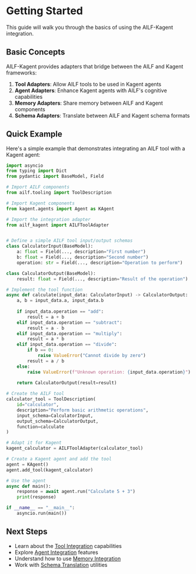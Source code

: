 # Getting Started

This guide will walk you through the basics of using the AILF-Kagent integration.

## Basic Concepts

AILF-Kagent provides adapters that bridge between the AILF and Kagent frameworks:

1. **Tool Adapters**: Allow AILF tools to be used in Kagent agents
2. **Agent Adapters**: Enhance Kagent agents with AILF's cognitive capabilities
3. **Memory Adapters**: Share memory between AILF and Kagent components
4. **Schema Adapters**: Translate between AILF and Kagent schema formats

## Quick Example

Here's a simple example that demonstrates integrating an AILF tool with a Kagent agent:

```python
import asyncio
from typing import Dict
from pydantic import BaseModel, Field

# Import AILF components
from ailf.tooling import ToolDescription

# Import Kagent components
from kagent.agents import Agent as KAgent

# Import the integration adapter
from ailf_kagent import AILFToolAdapter


# Define a simple AILF tool input/output schemas
class CalculatorInput(BaseModel):
    a: float = Field(..., description="First number")
    b: float = Field(..., description="Second number")
    operation: str = Field(..., description="Operation to perform")

class CalculatorOutput(BaseModel):
    result: float = Field(..., description="Result of the operation")

# Implement the tool function
async def calculate(input_data: CalculatorInput) -> CalculatorOutput:
    a, b = input_data.a, input_data.b
    
    if input_data.operation == "add":
        result = a + b
    elif input_data.operation == "subtract":
        result = a - b
    elif input_data.operation == "multiply":
        result = a * b
    elif input_data.operation == "divide":
        if b == 0:
            raise ValueError("Cannot divide by zero")
        result = a / b
    else:
        raise ValueError(f"Unknown operation: {input_data.operation}")
        
    return CalculatorOutput(result=result)

# Create the AILF tool
calculator_tool = ToolDescription(
    id="calculator",
    description="Perform basic arithmetic operations",
    input_schema=CalculatorInput,
    output_schema=CalculatorOutput,
    function=calculate
)

# Adapt it for Kagent
kagent_calculator = AILFToolAdapter(calculator_tool)

# Create a Kagent agent and add the tool
agent = KAgent()
agent.add_tool(kagent_calculator)

# Use the agent
async def main():
    response = await agent.run("Calculate 5 + 3")
    print(response)

if __name__ == "__main__":
    asyncio.run(main())
```

## Next Steps

- Learn about the [Tool Integration](tools_integration.md) capabilities
- Explore [Agent Integration](agents_integration.md) features
- Understand how to use [Memory Integration](memory_integration.md)
- Work with [Schema Translation](schema_translation.md) utilities
